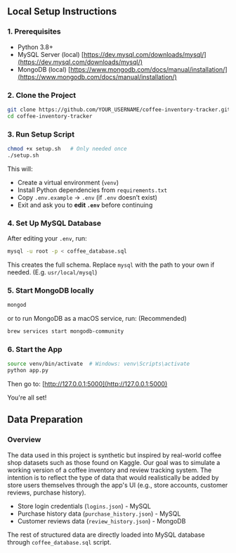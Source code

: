 ## Local Setup Instructions

### 1. Prerequisites

- Python 3.8+
- MySQL Server (local) [https://dev.mysql.com/downloads/mysql/](https://dev.mysql.com/downloads/mysql/)
- MongoDB (local) [https://www.mongodb.com/docs/manual/installation/](https://www.mongodb.com/docs/manual/installation/)

### 2. Clone the Project

```bash
git clone https://github.com/YOUR_USERNAME/coffee-inventory-tracker.git
cd coffee-inventory-tracker
```

### 3. Run Setup Script

```bash
chmod +x setup.sh   # Only needed once
./setup.sh
```

This will:
- Create a virtual environment (`venv`)
- Install Python dependencies from `requirements.txt`
- Copy `.env.example` → `.env` (if `.env` doesn’t exist)
- Exit and ask you to **edit `.env`** before continuing

### 4. Set Up MySQL Database

After editing your `.env`, run:
```bash
mysql -u root -p < coffee_database.sql
```

This creates the full schema. Replace `mysql` with the path to your own if needed. (E.g. `usr/local/mysql`)

### 5. Start MongoDB locally

```bash
mongod
```
or to run MongoDB as a macOS service, run: (Recommended)
```bash
brew services start mongodb-community
```

### 6. Start the App

```bash
source venv/bin/activate  # Windows: venv\Scripts\activate
python app.py
```

Then go to: [http://127.0.0.1:5000](http://127.0.0.1:5000)

You're all set!

## Data Preparation
### Overview
The data used in this project is synthetic but inspired by real-world coffee shop datasets such as those found on Kaggle. Our goal was to simulate a working version of a coffee inventory and review tracking system. The intention is to reflect the type of data that would realistically be added by store users themselves through the app's UI (e.g., store accounts, customer reviews, purchase history).

* Store login credentials (`logins.json`) - MySQL
* Purchase history data (`purchase_history.json`) - MySQL
* Customer reviews data (`review_history.json`) - MongoDB

The rest of structured data are directly loaded into MySQL database through `coffee_database.sql` script.
